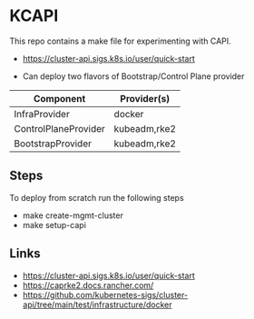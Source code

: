 # KCAPI 

This repo contains a make file for experimenting with CAPI.

* https://cluster-api.sigs.k8s.io/user/quick-start

* Can deploy two flavors of Bootstrap/Control Plane provider

| Component     | Provider(s) |
| ------------- | ------ |
| InfraProvider | docker |
| ControlPlaneProvider | kubeadm,rke2 |
| BootstrapProvider | kubeadm,rke2 |

## Steps

To deploy from scratch run the following steps

* make create-mgmt-cluster
* make setup-capi

## Links

* https://cluster-api.sigs.k8s.io/user/quick-start
* https://caprke2.docs.rancher.com/
* https://github.com/kubernetes-sigs/cluster-api/tree/main/test/infrastructure/docker